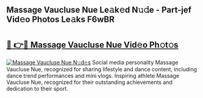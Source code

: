 ## Massage Vaucluse Nue Le𝚊k𝚎d N𝚞𝚍e - Part-jef Vid𝚎o Photos Le𝚊ks F6wBR

# <h2><a href="http://fb6kfd.evod.top/?m=Massage+Vaucluse+Nue">🔗 👉🔴 Massage Vaucluse Nue Vid𝚎o Ph𝚘t𝚘s</a></h2>

[![Massage Vaucluse Nue N𝚞d𝚎s](https://i.imgur.com/8V9OHl7.gif)](http://fb6kfd.evod.top/?m=Massage+Vaucluse+Nue)
Social media personality Massage Vaucluse Nue, recognized for sharing lifestyle and dance content, including dance trend performances and mini vlogs. Inspiring athlete Massage Vaucluse Nue, recognized for their outstanding achievements and dedication to their sport. 
